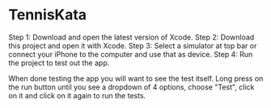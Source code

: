 # TennisKata

Step 1: Download and open the latest version of Xcode. 
Step 2: Download this project and open it with Xcode.
Step 3: Select a simulator at top bar or connect your iPhone to the computer and use that as device.
Step 4: Run the project to test out the app.

When done testing the app you will want to see the test itself. Long press on the run button until
you see a dropdown of 4 options, choose "Test", click on it and click on it again to run the tests.

